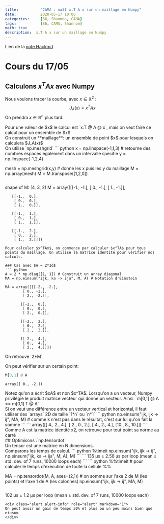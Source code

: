 ```yaml
---
title:          "CAMA : ma31 x.T A x sur un maillage en Numpy"
date:           2020-05-17 10:00
categories:     [S6, Shannon, CAMA]
tags:           [S6, CAMA, Shannon]
math: true
description:  x.T A x sur un maillage en Numpy
---
```

Lien de la [note Hackmd](https://hackmd.io/@lemasymasa/By6OsJx3I)
# Cours du 17/05

## Calculons $x^TAx$ avec Numpy
Nous voulons tracer la courbe, avec $x\in\mathbb{R}^2$ :
$$
J_A(x) = x^TAx
$$
On prendra $x\in\mathbb{R}^n$ plus tard.
<div class="alert alert-info" role="alert" markdown="1">
Pour une valeur de $x$ le calcul est `x.T @ A @ x`, mais on veut faire ce calcul pour un ensemble de $x$
</div>
<div class="alert alert-danger" role="alert" markdown="1">
On construit un **maillage**: un ensemble de point $x$ pour lesquels on calculera $J_A(x)$
</div>
On utilise `np.meshgrid`
``` python
x = np.linspace(-1,1,3) # retourne des nombres espaces egalement dans un intervalle specifie
y = np.linspace(-1,2,4)

mesh = np.meshgrid(x,y) # donne les x puis les y du maillage
M = np.array(mesh)
M = M.transpose([1,2,0])
```
```
shape of M: (4, 3, 2)
M = array([[[-1., -1.],
        [ 0., -1.],
        [ 1., -1.]],

       [[-1.,  0.],
        [ 0.,  0.],
        [ 1.,  0.]],

       [[-1.,  1.],
        [ 0.,  1.],
        [ 1.,  1.]],

       [[-1.,  2.],
        [ 0.,  2.],
        [ 1.,  2.]]])
```
Pour calculer $x^TAx$, on commence par calculer $x^TA$ pour tous points du maillage. On utilise la matrice identité pour vérifier nos calculs.

### Cas avec $A = 2*Id$
``` python
A = 2 * np.diag([1, 1]) # Construit un array diagonal
MA = np.einsum("ijk, ka -> ija", M, A) # Notation d'Einstein
```
```
MA = array([[[-2., -2.],
        [ 0., -2.],
        [ 2., -2.]],

       [[-2.,  0.],
        [ 0.,  0.],
        [ 2.,  0.]],

       [[-2.,  2.],
        [ 0.,  2.],
        [ 2.,  2.]],

       [[-2.,  4.],
        [ 0.,  4.],
        [ 2.,  4.]]])
```
<div class="alert alert-success" role="alert">
On retrouve `2*M`.
</div>


On peut vérifier sur un certain point:
``` python
M[0,1] @ A
```
```
array([ 0., -2.])
```
<div class="alert alert-info" role="alert" markdown="1">
Notez qu'on a écrit $xA$ et non $x^TA$. Lorsqu'on a un vecteur, Numpy privilégie le produit matrice vecteur qui donne un vecteur. Ainsi: `m[0,1] @ A == m[0,1].T @ A`
</div>
Si on veut une différence entre un vecteur vertical et horizontal, il faut utiliser des `arrays` 2D de taille `1*n` ou `n*1`
``` python
np.einsum("ijk, ijk -> ij", MA, M)   # comme k n'est pas dans le résultat, c'est sur lui qu'on fait la somme
```
```
array([[ 4.,  2.,  4.],
       [ 2.,  0.,  2.],
       [ 4.,  2.,  4.],
       [10.,  8., 10.]])
```
<div class="alert alert-success" role="alert">
Comme A est la matrice identité x2, on retrouve pour tout point sa norme au carré
</div>
## Optimisons :`np.tensordot`
<div class="alert alert-danger" role="alert" markdown="1">
Un tensor est une matrice en N dimensions.
</div>
Comparons les temps de calcul.
``` python
%timeit np.einsum("ijk, ijk -> ij", np.einsum("ijk, ka -> ija", M, A), M)
```
```
135 µs ± 2.56 µs per loop (mean ± std. dev. of 7 runs, 10000 loops each)
```
``` python
%%timeit                              # pour calculer le temps d'execution de toute la cellule %%

MA = np.tensordot(M, A, axes=(2,1))   # on somme sur l'axe 2 de M (les points) et l'axe 1 de A (les colonnes)
np.einsum("ijk, ijk -> ij", MA, M)   
```
```
102 µs ± 1.2 µs per loop (mean ± std. dev. of 7 runs, 10000 loops each)
```
<div class="alert alert-info" role="alert" markdown="1">
On peut avoir un gain de temps 30% et plus ou un peu moins bien que einsum
</div>